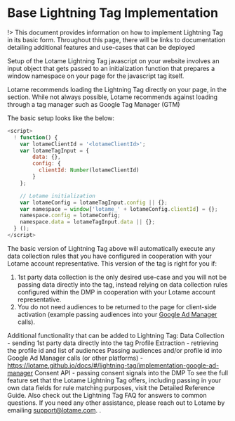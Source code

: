 # Base Lightning Tag Implementation 

!> This document provides information on how to implement Lightning Tag in its basic form. Throughout this page, there will be links to documentation detailing additional features and use-cases that can be deployed

Setup of the Lotame Lightning Tag javascript on your website involves an input object that gets passed to an initialization function that prepares a window namespace on your page for the javascript tag itself. 

Lotame recommends loading the Lightning Tag directly on your page, in the <head> section. While not always possible, Lotame recommends against loading through a tag manager such as Google Tag Manager (GTM)

The basic setup looks like the below:

```javascript 
<script>
  ! function() {
    var lotameClientId = '<lotameClientId>';
    var lotameTagInput = {
        data: {},
        config: {
          clientId: Number(lotameClientId)
        }
    };

    // Lotame initialization
    var lotameConfig = lotameTagInput.config || {};
    var namespace = window['lotame_' + lotameConfig.clientId] = {};
    namespace.config = lotameConfig;
    namespace.data = lotameTagInput.data || {};
  } ();
</script>
```

The basic version of Lightning Tag above will automatically execute any data collection rules that you have configured in cooperation with your Lotame account representative. This version of the tag is right for you if:

1. 1st party data collection is the only desired use-case and you will not be passing data directly into the tag, instead relying on data collection rules configured within the DMP in cooperation with your Lotame account representative. 
1. You do not need audiences to be returned to the page for client-side activation (example passing audiences into your [Google Ad Manager](lightning-tag/implementation-google-ad-manager.md) calls). 

Additional functionality that can be added to Lightning Tag:
Data Collection - sending 1st party data directly into the tag
Profile Extraction - retrieving the profile id and list of audiences 
Passing audiences and/or profile id into Google Ad Manager calls (or other platforms) - https://lotame.github.io/docs/#/lightning-tag/implementation-google-ad-manager
Consent API - passing consent signals into the DMP
To see the full feature set that the Lotame Lightning Tag offers, including passing in your own data fields for rule matching purposes, visit the Detailed Reference Guide. Also check out the Lightning Tag FAQ for answers to common questions. If you need any other assistance, please reach out to Lotame by emailing support@lotame.com.
.
